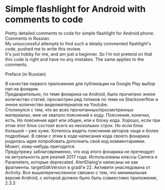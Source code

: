 # Simple flashlight for Android with comments to code
Pretty detailed comments to code for simple flashlight for Android phone. Comments in Russian.<br> 
My unsuccessful attempts to find such a detaily commented flashlight's code, pushed me to write this review.<br>
It's just hobby for me, and am just a beginner. So I'm not pretend on that this code is right and have no any mistakes. The same applies to the comments.
<p/>
<p/>
<p/>
Preface (in Russian)
<p/>
В качестве первого приложения для публикации на Google Play выбор пал на фонарик<br>  
Предварительно, по теме фонарика на Android, было прочитано энное количество статей, просмотрен ряд топиков по теме на Stackoverflow и энное количество видеоматериалов на Youtube.<br>
Столкнулся с тем, что во всех прочитанных/просмотренных материалах, мне не хватало пояснений к коду. Пояснения, конечно, есть. Но пояснение идет или общее, или к блоку кода. Хорошо, если при этом этот блок состоит всего из нескольких строк. Но если блок большой – уже хуже. Хотелось видеть пояснения авторов чаще и более подробные. В связи с этим в ходе написания кода своего фонарика родилась идея попробовать дополнить свой код комментариями. Может, кому-нибудь пригодится.<br>
Предупрежу заблаговременно, что код этого фонарика не претендует на актуальность для реалий 2017 года. Использованы классы Camera и Parameters, которые deprecated. AlertDialog’и написаны не как фрагменты. targetSdkVersion в gradl’е 22. Активити унаследована от Activity. Все вышеперечисленное связано с тем, что минимальная версия Android, с которой должно было быть совместимо приложение, 2.3.3




